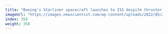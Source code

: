 ```yaml
---
title: "Boeing's Starliner spacecraft launches to ISS despite thruster issue"
imageUrl: "https://images.newscientist.com/wp-content/uploads/2022/05/20111722/SEI_105106641.jpg?width=600"
index: 358
weight: 358
---
```

